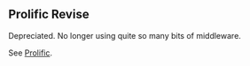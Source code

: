 ## Prolific Revise

Depreciated. No longer using quite so many bits of middleware.

See [Prolific](http://github.com/bigeasy/prolific).
